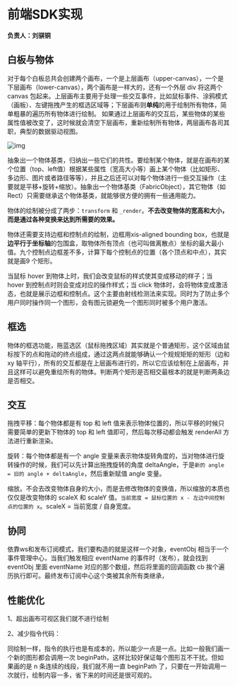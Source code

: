 # 前端SDK实现

**负责人：刘骐铜**

## 白板与物体

对于每个白板总共会创建两个画布，一个是上层画布（upper-canvas），一个是下层画布（lower-canvas），两个画布是一样大的，还有一个外层 div 将这两个 canvas 包起来。上层画布主要用于处理一些交互事件，比如鼠标事件、涂鸦模式（画板）、左键拖拽产生的框选区域等；下层画布则**单纯**的用于绘制所有物体，简单粗暴的遍历所有物体进行绘制。 如果通过上层画布的交互后，某些物体的某些属性值被改变了，这时候就会清空下层画布，重新绘制所有物体，两层画布各司其职，典型的数据驱动视图。

![img](https://t7chv86kzc.feishu.cn/space/api/box/stream/download/asynccode/?code=YTQyMDJiMWFjNWVmMzI1NWM5NzQwZjY4ZmRkMTFjOTNfbjd6RFZaZjZlc1k2M1dDOFF3bHFuQmE0U0ZkZ0l6eThfVG9rZW46Ym94Y253a25Fb3pXUlZvaFdaUDcwY2J4YUk5XzE2NjgzNTM4Njk6MTY2ODM1NzQ2OV9WNA)

抽象出一个物体基类，归纳出一些它们的共性。要绘制某个物体，就是在画布的某个位置（top、left值）根据某些属性（宽高大小等）画上某个物体（比如矩形、多边形、图片或者路径等等），并且之后还可以对每个物体进行一些交互操作（主要就是平移+旋转+缩放）。抽象出一个物体基类（FabricObject），其它物体（如 Rect）只需要继承这个物体基类，就能够很方便的拥有一些通用能力。

物体的绘制被分成了两步：`transform` 和 `_render`。**不去改变物体的宽高和大小，而是通过各种变换来达到所需要的效果。**

物体还需要支持边框和控制点的绘制，边框用xis-aligned bounding box，也就是**边平行于坐标轴**的包围盒，取物体所有顶点（也可叫做离散点）坐标的最大最小值。九个控制点边框差不多，计算下每个控制点的位置（各个顶点和中点），其实就是画9 个矩形。

当鼠标 hover 到物体上时，我们会改变鼠标的样式使其变成移动的样子；当 hover 到控制点时则会变成对应的操作样式；当 click 物体时，会将物体变成激活态，也就是展示边框和控制点。这个主要由射线检测法来实现。同时为了防止多个用户同时操作同一个图形，会有图元锁避免一个图形同时被多个用户激活。

## 框选

物体的框选功能，拖蓝选区（鼠标拖拽区域）其实就是个普通矩形，这个区域由鼠标按下的点和拖动的终点组成，通过这两点就能够确认一个规规矩矩的矩形（边和 xy 轴平行），所有的交互都是在上层画布进行的，所以它应该绘制在上层画布，并且这样可以避免重绘所有的物体。判断两个矩形是否相交最根本的就是判断两条边是否相交。

## 交互

拖拽平移：每个物体都是有 top 和 left 值来表示物体位置的，所以平移的时候只需要简单的更新下物体的 top 和 left 值即可，然后每次移动都会触发 renderAll 方法进行重新渲染。

旋转：每个物体都是有一个 angle 变量来表示物体旋转角度的，当对物体进行旋转操作的时候，我们可以先计算出拖拽旋转的角度 deltaAngle，于是`新的 angle = 旧的 angle + deltaAngle`，然后重新赋值 angle 变量。

缩放。不会去改变物体自身的大小，而是去修改物体的变换值，所以缩放的本质也仅仅是改变物体的 scaleX 和 scaleY 值。`当前宽度 = 鼠标位置的 x - 左边中间控制点的位置的 x`。scaleX = 当前宽度 / 自身宽度。

## 协同

依靠ws和发布订阅模式，我们要构造的就是这样一个对象，eventObj 相当于一个事件管理中心，当我们触发相应 eventName 的事件时（发布），就会找到 eventObj 里面 eventName 对应的那个数组，然后将里面的回调函数 cb 挨个遍历执行即可。最终发布订阅中心这个类被其余所有类继承，

## 性能优化

1、超出画布可视区我们就不进行绘制

2、减少指令代码：

同绘制一样，指令的执行也是有成本的，所以能少一点是一点。比如一般我们画一个新的图形都会调用一次 beginPath，这样比较好保证每个图形互不干扰。但如果画的是 n 条连续的线段，我们就不用一直 beginPath 了，只要在一开始调用一次就行，绘制内容一多，省下来的时间还是很可观的。